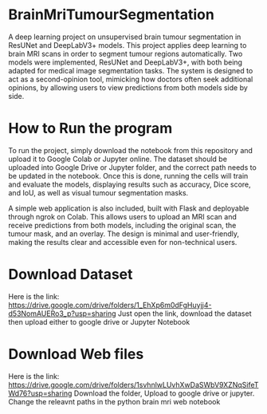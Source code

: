 # BrainMriTumourSegmentation
A deep learning project on unsupervised brain tumour segmentation in ResUNet and DeepLabV3+ models. 
This project applies deep learning to brain MRI scans in order to segment tumour regions automatically. Two models were implemented, ResUNet and DeepLabV3+, with both being adapted for medical image segmentation tasks. The system is designed to act as a second-opinion tool, mimicking how doctors often seek additional opinions, by allowing users to view predictions from both models side by side.
# How to Run the program
To run the project, simply download the notebook from this repository and upload it to Google Colab or Jupyter online. The dataset should be uploaded into Google Drive or Jupyter folder, and the correct path needs to be updated in the notebook. Once this is done, running the cells will train and evaluate the models, displaying results such as accuracy, Dice score, and IoU, as well as visual tumour segmentation masks.

A simple web application is also included, built with Flask and deployable through ngrok on Colab. This allows users to upload an MRI scan and receive predictions from both models, including the original scan, the tumour mask, and an overlay. The design is minimal and user-friendly, making the results clear and accessible even for non-technical users.

# Download Dataset
Here is the link: https://drive.google.com/drive/folders/1_EhXp6m0dFgHuyjj4-d53NomAUERo3_p?usp=sharing
Just open the link, download the dataset then upload either to google drive or Jupyter Notebook

# Download Web files
Here is the link: https://drive.google.com/drive/folders/1svhnlwLUvhXwDaSWbV9XZNqSifeTWd76?usp=sharing
Download the folder, Upload to google drive or jupyter. Change the releavnt paths in the python brain mri web notebook
